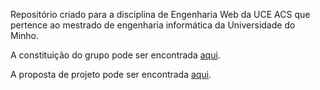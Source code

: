 Repositório criado para a disciplina de Engenharia Web da UCE ACS que pertence ao mestrado de engenharia informática da Universidade do Minho.

A constituição do grupo pode ser encontrada [aqui](www.github.com/hmiguim/acs_engenharia_web/wiki/Elementos).

A proposta de projeto pode ser encontrada [aqui](www.github.com/hmiguim/acs_engenharia_web/wiki/Proposta-de-Projeto). 